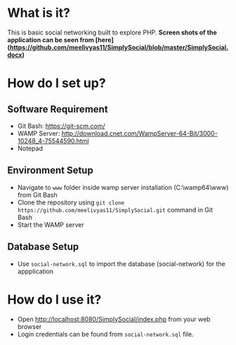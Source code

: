 # What is it?
This is basic social networking built to explore PHP. <b> Screen shots of the application can be seen from [here] (https://github.com/meelivyas11/SimplySocial/blob/master/SimplySocial.docx) </b>

# How do I set up?
## Software Requirement
 - Git Bash: <https://git-scm.com/>
 - WAMP Server: <http://download.cnet.com/WampServer-64-Bit/3000-10248_4-75544590.html>
 - Notepad
 
 
## Environment Setup
 - Navigate to `www` folder inside wamp server installation (C:\wamp64\www) from Git Bash
 - Clone the repository using  `git clone https://github.com/meelivyas11/SimplySocial.git` command in Git Bash
 - Start the WAMP server

## Database Setup
 - Use `social-network.sql` to import the database (social-network) for the appplication

# How do I use it?
 - Open <http://localhost:8080/SimplySocial/index.php> from your web browser
 - Login credentials can be found from `social-network.sql` file.
